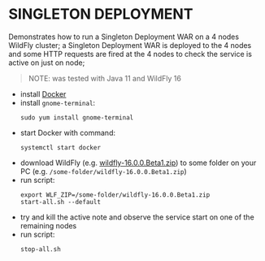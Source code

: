 # SINGLETON DEPLOYMENT

Demonstrates how to run a Singleton Deployment WAR on a 4 nodes WildFly cluster;
a Singleton Deployment WAR is deployed to the 4 nodes and some HTTP requests are fired at the 4 nodes to check the service is active on just on node;

> NOTE: was tested with Java 11 and WildFly 16

- install [Docker](https://docs.docker.com/install/linux/docker-ce/fedora/)
- install `gnome-terminal`:
  ```
  sudo yum install gnome-terminal
  ```
- start Docker with command:
  ```
  systemctl start docker
  ```
- download WildFly (e.g. [wildfly-16.0.0.Beta1.zip](https://download.jboss.org/wildfly/16.0.0.Beta1/wildfly-16.0.0.Beta1.zip)) to some folder on your PC (e.g. `/some-folder/wildfly-16.0.0.Beta1.zip`)
- run script:
  ```
  export WLF_ZIP=/some-folder/wildfly-16.0.0.Beta1.zip
  start-all.sh --default
  ```
- try and kill the active note and observe the service start on one of the remaining nodes
- run script:
  ```
  stop-all.sh
  ```    
